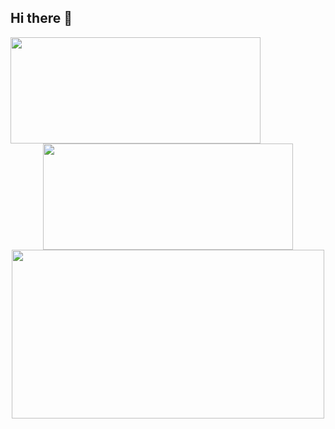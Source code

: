## Hi there 👋

<!-- img src="res/jhz-rmx-glitch.gif" width="100%" -->

<div align="center">
      <img align="left" height="170px" width="400px" src="https://github-readme-stats.vercel.app/api/top-langs/?username=jhzrmx&hide=html,css,scss&langs_count=15&layout=compact&theme=tokyonight"/>
    <img align="rigth" height="170px" width="400px" src="https://github-readme-stats.vercel.app/api?username=jhzrmx&?count_private=true&show_icons=true&theme=tokyonight"/>
    <img align="center" height="270px" width="500px" src="https://github-readme-streak-stats.herokuapp.com/?user=jhzrmx&theme=dark"/>
</div>

<!--
**jhzrmx/jhzrmx** is a ✨ _special_ ✨ repository because its `README.md` (this file) appears on your GitHub profile.

Here are some ideas to get you started:

- 🔭 I’m currently working on ...
- 🌱 I’m currently learning ...
- 👯 I’m looking to collaborate on ...
- 🤔 I’m looking for help with ...
- 💬 Ask me about ...
- 📫 How to reach me: ...
- 😄 Pronouns: ...
- ⚡ Fun fact: ...
-->
